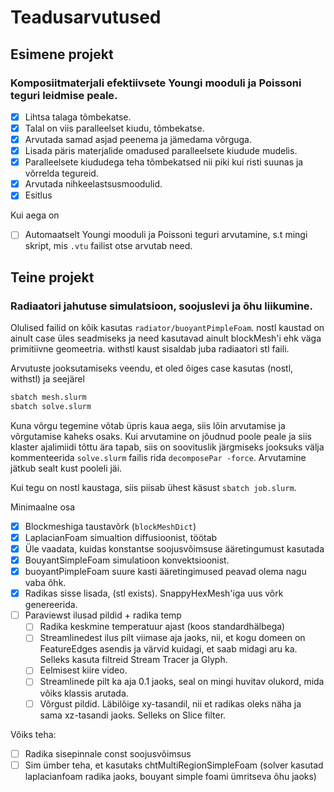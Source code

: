 # Teadusarvutused

## Esimene projekt
### Komposiitmaterjali efektiivsete Youngi mooduli ja Poissoni teguri leidmise peale.

- [x] Lihtsa talaga tõmbekatse.
- [x] Talal on viis paralleelset kiudu, tõmbekatse.
- [x] Arvutada samad asjad peenema ja jämedama võrguga.
- [x] Lisada päris materjalide omadused paralleelsete kiudude mudelis.
- [x] Paralleelsete kiududega teha tõmbekatsed nii piki kui risti suunas ja võrrelda tegureid.
- [x] Arvutada nihkeelastsusmoodulid.
- [x] Esitlus

Kui aega on

- [ ] Automaatselt Youngi mooduli ja Poissoni teguri arvutamine, s.t mingi skript, mis `.vtu` failist otse arvutab need.

## Teine projekt
### Radiaatori jahutuse simulatsioon, soojuslevi ja õhu liikumine.

Olulised failid on kõik kasutas `radiator/buoyantPimpleFoam`. nostl kaustad on ainult case üles seadmiseks ja need kasutavad ainult blockMesh'i ehk väga primitiivne geomeetria. withstl kaust sisaldab juba radiaatori stl faili.

Arvutuste jooksutamiseks veendu, et oled õiges case kasutas (nostl, withstl) ja seejärel
```bash
sbatch mesh.slurm
sbatch solve.slurm
```
Kuna võrgu tegemine võtab üpris kaua aega, siis lõin arvutamise ja võrgutamise kaheks osaks. Kui arvutamine on jõudnud poole peale ja siis klaster ajalimiidi tõttu ära tapab, siis on soovituslik järgmiseks jooksuks välja kommenteerida `solve.slurm` failis rida `decomposePar -force`. Arvutamine jätkub sealt kust pooleli jäi.

Kui tegu on nostl kaustaga, siis piisab ühest käsust `sbatch job.slurm`.
 
Minimaalne osa
- [x] Blockmeshiga taustavõrk (`blockMeshDict`)
- [x] LaplacianFoam simualtion diffusioonist, töötab
- [x] Üle vaadata, kuidas konstantse soojusvõimsuse ääretingumust kasutada
- [x] BouyantSimpleFoam simulatioon konvektsioonist.
- [x] buoyantPimpleFoam suure kasti ääretingimused peavad olema nagu vaba õhk.
- [x] Radikas sisse lisada, (stl exists). SnappyHexMesh'iga uus võrk genereerida.
- [ ] Paraviewst ilusad pildid + radika temp
    - [ ] Radika keskmine temperatuur ajast (koos standardhälbega)
    - [ ] Streamlinedest ilus pilt viimase aja jaoks, nii, et kogu domeen on FeatureEdges asendis ja värvid kuidagi, et saab midagi aru ka. Selleks kasuta filtreid Stream Tracer ja Glyph.
    - [ ] Eelmisest kiire video.
    - [ ] Streamlinede pilt ka aja 0.1 jaoks, seal on mingi huvitav olukord, mida võiks klassis arutada.
    - [ ] Võrgust pildid. Läbilõige xy-tasandil, nii et radikas oleks näha ja sama xz-tasandi jaoks. Selleks on Slice filter. 

Võiks teha:
- [ ] Radika sisepinnale const soojusvõimsus
- [ ] Sim ümber teha, et kasutaks chtMultiRegionSimpleFoam (solver kasutad laplacianfoam radika jaoks, bouyant simple foami ümritseva õhu jaoks)
